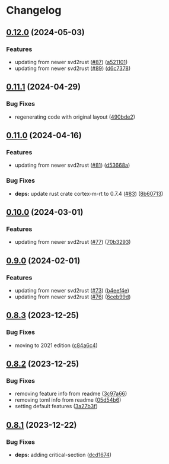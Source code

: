 # Changelog

## [0.12.0](https://github.com/xmc-rs/xmc4100/compare/v0.11.1...v0.12.0) (2024-05-03)


### Features

* updating from newer svd2rust ([#87](https://github.com/xmc-rs/xmc4100/issues/87)) ([a521101](https://github.com/xmc-rs/xmc4100/commit/a5211019ab3110326ff143926b02c68f427de905))
* updating from newer svd2rust ([#89](https://github.com/xmc-rs/xmc4100/issues/89)) ([d6c7378](https://github.com/xmc-rs/xmc4100/commit/d6c73780d7395307498200a4b73e157c6ee2cdc2))

## [0.11.1](https://github.com/xmc-rs/xmc4100/compare/v0.11.0...v0.11.1) (2024-04-29)


### Bug Fixes

* regenerating code with original layout ([490bde2](https://github.com/xmc-rs/xmc4100/commit/490bde2d0204cca31d3c1448880cf0c72bfda3a8))

## [0.11.0](https://github.com/xmc-rs/xmc4100/compare/v0.10.0...v0.11.0) (2024-04-16)


### Features

* updating from newer svd2rust ([#81](https://github.com/xmc-rs/xmc4100/issues/81)) ([d53668a](https://github.com/xmc-rs/xmc4100/commit/d53668a5ac651fb8a2fdf7876c2c07f65efb0554))


### Bug Fixes

* **deps:** update rust crate cortex-m-rt to 0.7.4 ([#83](https://github.com/xmc-rs/xmc4100/issues/83)) ([8b60713](https://github.com/xmc-rs/xmc4100/commit/8b60713165d0919517c30702574213bdfdca4cad))

## [0.10.0](https://github.com/xmc-rs/xmc4100/compare/v0.9.0...v0.10.0) (2024-03-01)


### Features

* updating from newer svd2rust ([#77](https://github.com/xmc-rs/xmc4100/issues/77)) ([70b3293](https://github.com/xmc-rs/xmc4100/commit/70b32937e33bae92f442fe7fd34c028f2dd4ac4e))

## [0.9.0](https://github.com/xmc-rs/xmc4100/compare/v0.8.3...v0.9.0) (2024-02-01)


### Features

* updating from newer svd2rust ([#73](https://github.com/xmc-rs/xmc4100/issues/73)) ([b4eef4e](https://github.com/xmc-rs/xmc4100/commit/b4eef4e49e73b1c05764353d51d8aa1536b80c59))
* updating from newer svd2rust ([#76](https://github.com/xmc-rs/xmc4100/issues/76)) ([6ceb99d](https://github.com/xmc-rs/xmc4100/commit/6ceb99d9b7022e692d8d86d1d4bdf18035461f2d))

## [0.8.3](https://github.com/xmc-rs/xmc4100/compare/v0.8.2...v0.8.3) (2023-12-25)


### Bug Fixes

* moving to 2021 edition ([c84a6c4](https://github.com/xmc-rs/xmc4100/commit/c84a6c4573533703c4aed3111ef73f87be5bfc45))

## [0.8.2](https://github.com/xmc-rs/xmc4100/compare/v0.8.1...v0.8.2) (2023-12-25)


### Bug Fixes

* removing feature info from readme ([3c97a66](https://github.com/xmc-rs/xmc4100/commit/3c97a6698bb03a75bfb96d6f46be2d2c6dc665e0))
* removing toml info from readme ([05d54b6](https://github.com/xmc-rs/xmc4100/commit/05d54b69633b9cd3e26588c7fc6eb25017cfcab1))
* setting default features ([3a27b3f](https://github.com/xmc-rs/xmc4100/commit/3a27b3f31d8673be91b50b812b4231f29594c112))

## [0.8.1](https://github.com/xmc-rs/xmc4100/compare/v0.8.0...v0.8.1) (2023-12-22)


### Bug Fixes

* **deps:** adding critical-section ([dcd1674](https://github.com/xmc-rs/xmc4100/commit/dcd1674078f9950f2d81af08221e05874dc332fd))

